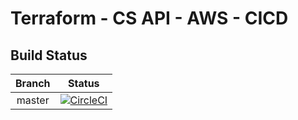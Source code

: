 # Terraform - CS API - AWS - CICD

## Build Status

| Branch | Status |
|:---:|:---:|
| master |[![CircleCI](https://circleci.com/gh/rb-org/cs-api-aws-cicd/tree/master.svg?style=svg&circle-token=c94de7fdc129aa41593c25aa5b8ddb0509470d9b)](https://circleci.com/gh/rb-org/cs-api-aws-cicd/tree/master)|
